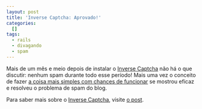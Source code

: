 ```yaml
--- 
layout: post
title: 'Inverse Captcha: Aprovado!'
categories: 
  []
tags:
  - rails
  - divagando
  - spam
---
```



Mais de um mês e meio depois de instalar o [Inverse Captcha][ic] não há o que discutir: nenhum spam durante todo esse período! Mais uma vez o conceito de fazer [a coisa mais simples com chances de funcionar][simples] se mostrou eficaz e resolveu o problema de spam do blog.

Para saber mais sobre o [Inverse Captcha][ic], visite [o post][ic].

[ic]:http://mergulhao.info/2007/11/6/inverse-captcha-como-nao-amolar-seus-visitantes
[simples]: http://c2.com/xp/DoTheSimplestThingThatCouldPossiblyWork.html

